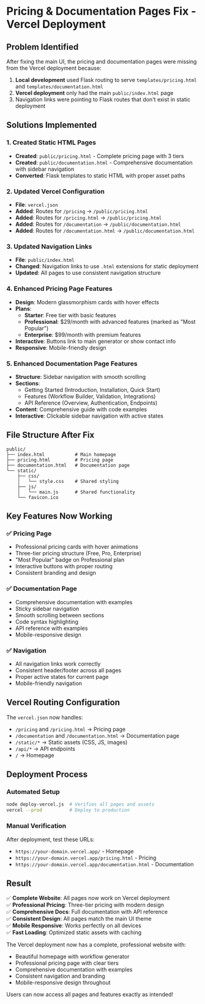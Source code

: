 # Pricing & Documentation Pages Fix - Vercel Deployment

## Problem Identified
After fixing the main UI, the pricing and documentation pages were missing from the Vercel deployment because:

1. **Local development** used Flask routing to serve `templates/pricing.html` and `templates/documentation.html`
2. **Vercel deployment** only had the main `public/index.html` page
3. Navigation links were pointing to Flask routes that don't exist in static deployment

## Solutions Implemented

### 1. Created Static HTML Pages
- **Created**: `public/pricing.html` - Complete pricing page with 3 tiers
- **Created**: `public/documentation.html` - Comprehensive documentation with sidebar navigation
- **Converted**: Flask templates to static HTML with proper asset paths

### 2. Updated Vercel Configuration
- **File**: `vercel.json`
- **Added**: Routes for `/pricing` → `/public/pricing.html`
- **Added**: Routes for `/pricing.html` → `/public/pricing.html`
- **Added**: Routes for `/documentation` → `/public/documentation.html`
- **Added**: Routes for `/documentation.html` → `/public/documentation.html`

### 3. Updated Navigation Links
- **File**: `public/index.html`
- **Changed**: Navigation links to use `.html` extensions for static deployment
- **Updated**: All pages to use consistent navigation structure

### 4. Enhanced Pricing Page Features
- **Design**: Modern glassmorphism cards with hover effects
- **Plans**: 
  - **Starter**: Free tier with basic features
  - **Professional**: $29/month with advanced features (marked as "Most Popular")
  - **Enterprise**: $99/month with premium features
- **Interactive**: Buttons link to main generator or show contact info
- **Responsive**: Mobile-friendly design

### 5. Enhanced Documentation Page Features
- **Structure**: Sidebar navigation with smooth scrolling
- **Sections**:
  - Getting Started (Introduction, Installation, Quick Start)
  - Features (Workflow Builder, Validation, Integrations)
  - API Reference (Overview, Authentication, Endpoints)
- **Content**: Comprehensive guide with code examples
- **Interactive**: Clickable sidebar navigation with active states

## File Structure After Fix

```
public/
├── index.html           # Main homepage
├── pricing.html         # Pricing page
├── documentation.html   # Documentation page
└── static/
    ├── css/
    │   └── style.css    # Shared styling
    ├── js/
    │   └── main.js      # Shared functionality
    └── favicon.ico
```

## Key Features Now Working

### ✅ Pricing Page
- Professional pricing cards with hover animations
- Three-tier pricing structure (Free, Pro, Enterprise)
- "Most Popular" badge on Professional plan
- Interactive buttons with proper routing
- Consistent branding and design

### ✅ Documentation Page
- Comprehensive documentation with examples
- Sticky sidebar navigation
- Smooth scrolling between sections
- Code syntax highlighting
- API reference with examples
- Mobile-responsive design

### ✅ Navigation
- All navigation links work correctly
- Consistent header/footer across all pages
- Proper active states for current page
- Mobile-friendly navigation

## Vercel Routing Configuration

The `vercel.json` now handles:
- `/pricing` and `/pricing.html` → Pricing page
- `/documentation` and `/documentation.html` → Documentation page
- `/static/*` → Static assets (CSS, JS, images)
- `/api/*` → API endpoints
- `/` → Homepage

## Deployment Process

### Automated Setup
```bash
node deploy-vercel.js  # Verifies all pages and assets
vercel --prod          # Deploy to production
```

### Manual Verification
After deployment, test these URLs:
- `https://your-domain.vercel.app/` - Homepage
- `https://your-domain.vercel.app/pricing.html` - Pricing
- `https://your-domain.vercel.app/documentation.html` - Documentation

## Result

✅ **Complete Website**: All pages now work on Vercel deployment  
✅ **Professional Pricing**: Three-tier pricing with modern design  
✅ **Comprehensive Docs**: Full documentation with API reference  
✅ **Consistent Design**: All pages match the main UI theme  
✅ **Mobile Responsive**: Works perfectly on all devices  
✅ **Fast Loading**: Optimized static assets with caching  

The Vercel deployment now has a complete, professional website with:
- Beautiful homepage with workflow generator
- Professional pricing page with clear tiers
- Comprehensive documentation with examples
- Consistent navigation and branding
- Mobile-responsive design throughout

Users can now access all pages and features exactly as intended!